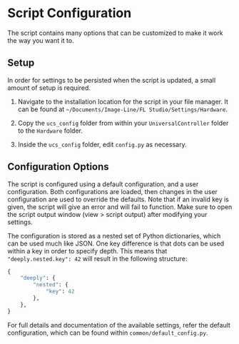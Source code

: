 
# Script Configuration

The script contains many options that can be customized to make it work the way
you want it to.

## Setup

In order for settings to be persisted when the script is updated, a small
amount of setup is required.

1. Navigate to the installation location for the script in your file manager.
   It can be found at `~/Documents/Image-Line/FL Studio/Settings/Hardware`.

2. Copy the `ucs_config` folder from within your `UniversalController` folder
   to the `Hardware` folder.

3. Inside the `ucs_config` folder, edit `config.py` as necessary.

## Configuration Options

The script is configured using a default configuration, and a user
configuration. Both configurations are loaded, then changes in the user
configuration are used to override the defaults. Note that if an invalid key
is given, the script will give an error and will fail to function. Make sure to
open the script output window (view > script output) after modifying your
settings.

The configuration is stored as a nested set of Python dictionaries, which can
be used much like JSON. One key difference is that dots can be used within a
key in order to specify depth. This means that `"deeply.nested.key": 42`
will result in the following structure:
```py
{
    "deeply": {
        "nested": {
            "key": 42
        },
    },
}
```

For full details and documentation of the available settings, refer the default
configuration, which can be found within `common/default_config.py`.
